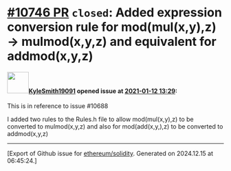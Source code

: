# [\#10746 PR](https://github.com/ethereum/solidity/pull/10746) `closed`: Added expression conversion rule for mod(mul(x,y),z) -> mulmod(x,y,z) and equivalent for addmod(x,y,z)

#### <img src="https://avatars.githubusercontent.com/u/29174023?u=dd3b43c02544061ac967383451987462110f6148&v=4" width="50">[KyleSmith19091](https://github.com/KyleSmith19091) opened issue at [2021-01-12 13:29](https://github.com/ethereum/solidity/pull/10746):

This is in reference to issue #10688 

I added two rules to the Rules.h file to allow mod(mul(x,y),z) to be converted to mulmod(x,y,z) and
also for mod(add(x,y,),z) to be converted to addmod(x,y,z)




-------------------------------------------------------------------------------



[Export of Github issue for [ethereum/solidity](https://github.com/ethereum/solidity). Generated on 2024.12.15 at 06:45:24.]
